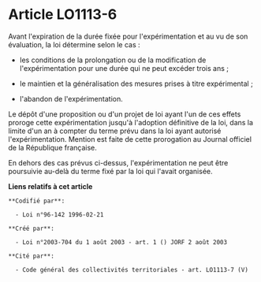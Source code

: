 # Article LO1113-6

Avant l'expiration de la durée fixée pour l'expérimentation et au vu de son évaluation, la loi détermine selon le cas :

- les conditions de la prolongation ou de la modification de l'expérimentation pour une durée qui ne peut excéder trois ans ;

- le maintien et la généralisation des mesures prises à titre expérimental ;

- l'abandon de l'expérimentation.

Le dépôt d'une proposition ou d'un projet de loi ayant l'un de ces effets proroge cette expérimentation jusqu'à l'adoption
définitive de la loi, dans la limite d'un an à compter du terme prévu dans la loi ayant autorisé l'expérimentation. Mention
est faite de cette prorogation au Journal officiel de la République française.

En dehors des cas prévus ci-dessus, l'expérimentation ne peut être poursuivie au-delà du terme fixé par la loi qui l'avait
organisée.

**Liens relatifs à cet article**

	**Codifié par**:

	  - Loi n°96-142 1996-02-21

	**Créé par**:

	  - Loi n°2003-704 du 1 août 2003 - art. 1 () JORF 2 août 2003

	**Cité par**:

	  - Code général des collectivités territoriales - art. LO1113-7 (V)
